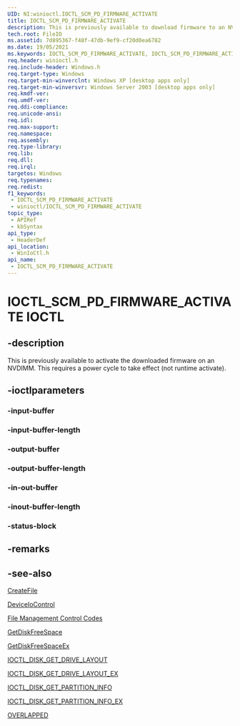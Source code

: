 ```yaml
---
UID: NI:winioctl.IOCTL_SCM_PD_FIRMWARE_ACTIVATE
title: IOCTL_SCM_PD_FIRMWARE_ACTIVATE
description: This is previously available to download firmware to an NVDIMM.
tech.root: FileIO
ms.assetid: 7d895367-f48f-47db-9ef9-cf20d0ea6782
ms.date: 19/05/2021
ms.keywords: IOCTL_SCM_PD_FIRMWARE_ACTIVATE, IOCTL_SCM_PD_FIRMWARE_ACTIVATE control, IOCTL_SCM_PD_FIRMWARE_ACTIVATE control code [Files], _win32_IOCTL_SCM_PD_FIRMWARE_ACTIVATE, base.IOCTL_SCM_PD_FIRMWARE_ACTIVATE, fs.IOCTL_SCM_PD_FIRMWARE_ACTIVATE, winioctl/IOCTL_SCM_PD_FIRMWARE_ACTIVATE
req.header: winioctl.h
req.include-header: Windows.h
req.target-type: Windows
req.target-min-winverclnt: Windows XP [desktop apps only]
req.target-min-winversvr: Windows Server 2003 [desktop apps only]
req.kmdf-ver: 
req.umdf-ver: 
req.ddi-compliance: 
req.unicode-ansi: 
req.idl: 
req.max-support: 
req.namespace: 
req.assembly: 
req.type-library: 
req.lib: 
req.dll: 
req.irql: 
targetos: Windows
req.typenames: 
req.redist: 
f1_keywords:
 - IOCTL_SCM_PD_FIRMWARE_ACTIVATE
 - winioctl/IOCTL_SCM_PD_FIRMWARE_ACTIVATE
topic_type:
 - APIRef
 - kbSyntax
api_type:
 - HeaderDef
api_location:
 - WinIoCtl.h
api_name:
 - IOCTL_SCM_PD_FIRMWARE_ACTIVATE
---
```


# IOCTL_SCM_PD_FIRMWARE_ACTIVATE IOCTL


## -description

This is previously available to activate the downloaded firmware on an NVDIMM. This requires a power cycle to take effect (not runtime activate).

## -ioctlparameters

### -input-buffer

<text></text>

### -input-buffer-length

<text></text>

### -output-buffer

<text></text>

### -output-buffer-length

<text></text>

### -in-out-buffer

<text></text>

### -inout-buffer-length

<text></text>

### -status-block

## -remarks



## -see-also

<a href="/windows/desktop/api/fileapi/nf-fileapi-createfilea">CreateFile</a>



<a href="/windows/desktop/api/ioapiset/nf-ioapiset-deviceiocontrol">DeviceIoControl</a>



<a href="/windows/desktop/FileIO/file-management-control-codes">File Management Control Codes</a>



<a href="/windows/desktop/api/fileapi/nf-fileapi-getdiskfreespacea">GetDiskFreeSpace</a>



<a href="/windows/desktop/api/fileapi/nf-fileapi-getdiskfreespaceexa">GetDiskFreeSpaceEx</a>



<a href="/windows/desktop/api/winioctl/ni-winioctl-ioctl_disk_get_drive_layout">IOCTL_DISK_GET_DRIVE_LAYOUT</a>



<a href="/windows/desktop/api/winioctl/ni-winioctl-ioctl_disk_get_drive_layout_ex">IOCTL_DISK_GET_DRIVE_LAYOUT_EX</a>



<a href="/windows/desktop/api/winioctl/ni-winioctl-ioctl_disk_get_partition_info">IOCTL_DISK_GET_PARTITION_INFO</a>



<a href="/windows/desktop/api/winioctl/ni-winioctl-ioctl_disk_get_partition_info_ex">IOCTL_DISK_GET_PARTITION_INFO_EX</a>



<a href="/windows/desktop/api/minwinbase/ns-minwinbase-overlapped">OVERLAPPED</a>
